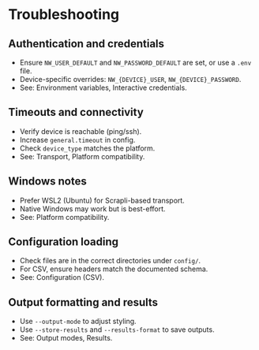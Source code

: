 # Troubleshooting

## Authentication and credentials
- Ensure `NW_USER_DEFAULT` and `NW_PASSWORD_DEFAULT` are set, or use a `.env` file.
- Device-specific overrides: `NW_{DEVICE}_USER`, `NW_{DEVICE}_PASSWORD`.
- See: Environment variables, Interactive credentials.

## Timeouts and connectivity
- Verify device is reachable (ping/ssh).
- Increase `general.timeout` in config.
- Check `device_type` matches the platform.
- See: Transport, Platform compatibility.

## Windows notes
- Prefer WSL2 (Ubuntu) for Scrapli-based transport.
- Native Windows may work but is best-effort.
- See: Platform compatibility.

## Configuration loading
- Check files are in the correct directories under `config/`.
- For CSV, ensure headers match the documented schema.
- See: Configuration (CSV).

## Output formatting and results
- Use `--output-mode` to adjust styling.
- Use `--store-results` and `--results-format` to save outputs.
- See: Output modes, Results.
